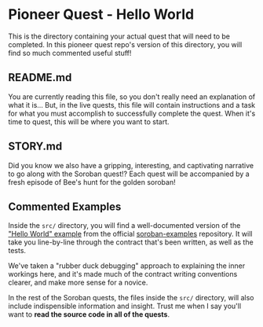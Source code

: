 # Pioneer Quest - Hello World

This is the directory containing your actual quest that will need to be
completed. In this pioneer quest repo's version of this directory, you will find
so much commented useful stuff!

## README.md

You are currently reading this file, so you don't really need an explanation of
what it is... But, in the live quests, this file will contain instructions and a
task for what you must accomplish to successfully complete the quest. When it's
time to quest, this will be where you want to start.

## STORY.md

Did you know we also have a gripping, interesting, and captivating narrative to
go along with the Soroban quest!? Each quest will be accompanied by a fresh
episode of Bee's hunt for the golden soroban!

## Commented Examples

Inside the `src/` directory, you will find a well-documented version of the
["Hello World" example][hello-world] from the official
[soroban-examples][examples] repository. It will take you line-by-line through
the contract that's been written, as well as the tests.

We've taken a "rubber duck debugging" approach to explaining the inner workings
here, and it's made much of the contract writing conventions clearer, and make
more sense for a novice.

In the rest of the Soroban quests, the files inside the `src/` directory, will
also include indispensible information and insight. Trust me when I say you'll
want to **read the source code in all of the quests**.

[hello-world]: https://developers.stellar.org/docs/build/smart-contracts/getting-started/hello-world
[examples]: https://github.com/stellar/soroban-examples
